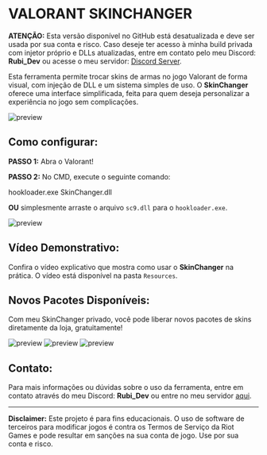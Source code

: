 # VALORANT SKINCHANGER

**ATENÇÃO:** Esta versão disponível no GitHub está desatualizada e deve ser usada por sua conta e risco. Caso deseje ter acesso à minha build privada com injetor próprio e DLLs atualizadas, entre em contato pelo meu Discord: **Rubi_Dev** ou acesse o meu servidor: [Discord Server](https://discord.gg/NCscubz5Xq).

Esta ferramenta permite trocar skins de armas no jogo Valorant de forma visual, com injeção de DLL e um sistema simples de uso. O **SkinChanger** oferece uma interface simplificada, feita para quem deseja personalizar a experiência no jogo sem complicações.

![preview](Resources/V3.0.png)

## Como configurar:

**PASSO 1:** Abra o Valorant!

**PASSO 2:** No CMD, execute o seguinte comando:

hookloader.exe SkinChanger.dll


**OU** simplesmente arraste o arquivo `sc9.dll` para o `hookloader.exe`.

![preview](Resources/P.png)

## Vídeo Demonstrativo:
Confira o vídeo explicativo que mostra como usar o **SkinChanger** na prática. O vídeo está disponível na pasta `Resources`.

## Novos Pacotes Disponíveis:
Com meu SkinChanger privado, você pode liberar novos pacotes de skins diretamente da loja, gratuitamente!

![preview](Resources/skin1.png)
![preview](Resources/skin2.png)
![preview](Resources/skin3.png)

## Contato:
Para mais informações ou dúvidas sobre o uso da ferramenta, entre em contato através do meu Discord: **Rubi_Dev** ou entre no meu servidor [aqui](https://discord.gg/NCscubz5Xq).

---

**Disclaimer:** Este projeto é para fins educacionais. O uso de software de terceiros para modificar jogos é contra os Termos de Serviço da Riot Games e pode resultar em sanções na sua conta de jogo. Use por sua conta e risco.
